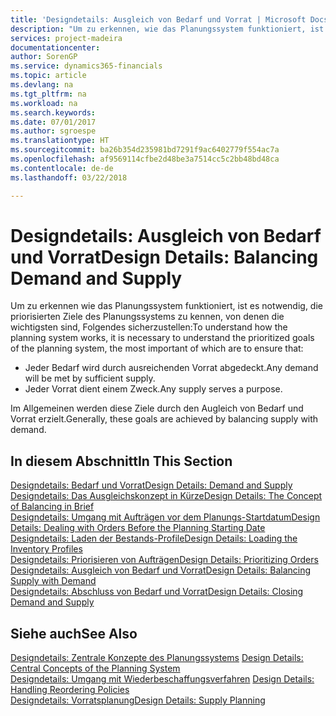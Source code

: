 ```yaml
---
title: 'Designdetails: Ausgleich von Bedarf und Vorrat | Microsoft Docs'
description: "Um zu erkennen, wie das Planungssystem funktioniert, ist es erforderlich, die priorisierten Ziele des Planungssystems zu kennen. Die wichtigsten davon sind, sicherzustellen, dass jeglicher Bedarf durch genügenden Vorrat befriedigt wird und jeder Vorrat einem Zweck dient."
services: project-madeira
documentationcenter: 
author: SorenGP
ms.service: dynamics365-financials
ms.topic: article
ms.devlang: na
ms.tgt_pltfrm: na
ms.workload: na
ms.search.keywords: 
ms.date: 07/01/2017
ms.author: sgroespe
ms.translationtype: HT
ms.sourcegitcommit: ba26b354d235981bd7291f9ac6402779f554ac7a
ms.openlocfilehash: af9569114cfbe2d48be3a7514cc5c2bb48bd48ca
ms.contentlocale: de-de
ms.lasthandoff: 03/22/2018

---
```

# <a name="design-details-balancing-demand-and-supply"></a><span data-ttu-id="0fa9f-103">Designdetails: Ausgleich von Bedarf und Vorrat</span><span class="sxs-lookup"><span data-stu-id="0fa9f-103">Design Details: Balancing Demand and Supply</span></span>
<span data-ttu-id="0fa9f-104">Um zu erkennen wie das Planungssystem funktioniert, ist es notwendig, die priorisierten Ziele des Planungssystems zu kennen, von denen die wichtigsten sind, Folgendes sicherzustellen:</span><span class="sxs-lookup"><span data-stu-id="0fa9f-104">To understand how the planning system works, it is necessary to understand the prioritized goals of the planning system, the most important of which are to ensure that:</span></span>  

- <span data-ttu-id="0fa9f-105">Jeder Bedarf wird durch ausreichenden Vorrat abgedeckt.</span><span class="sxs-lookup"><span data-stu-id="0fa9f-105">Any demand will be met by sufficient supply.</span></span>  
- <span data-ttu-id="0fa9f-106">Jeder Vorrat dient einem Zweck.</span><span class="sxs-lookup"><span data-stu-id="0fa9f-106">Any supply serves a purpose.</span></span>  

 <span data-ttu-id="0fa9f-107">Im Allgemeinen werden diese Ziele durch den Augleich von Bedarf und Vorrat erzielt.</span><span class="sxs-lookup"><span data-stu-id="0fa9f-107">Generally, these goals are achieved by balancing supply with demand.</span></span>  

## <a name="in-this-section"></a><span data-ttu-id="0fa9f-108">In diesem Abschnitt</span><span class="sxs-lookup"><span data-stu-id="0fa9f-108">In This Section</span></span>  
[<span data-ttu-id="0fa9f-109">Designdetails: Bedarf und Vorrat</span><span class="sxs-lookup"><span data-stu-id="0fa9f-109">Design Details: Demand and Supply</span></span>](design-details-demand-and-supply.md)  
[<span data-ttu-id="0fa9f-110">Designdetails: Das Ausgleichskonzept in Kürze</span><span class="sxs-lookup"><span data-stu-id="0fa9f-110">Design Details: The Concept of Balancing in Brief</span></span>](design-details-the-concept-of-balancing-in-brief.md)  
[<span data-ttu-id="0fa9f-111">Designdetails: Umgang mit Aufträgen vor dem Planungs-Startdatum</span><span class="sxs-lookup"><span data-stu-id="0fa9f-111">Design Details: Dealing with Orders Before the Planning Starting Date</span></span>](design-details-dealing-with-orders-before-the-planning-starting-date.md)  
[<span data-ttu-id="0fa9f-112">Designdetails: Laden der Bestands-Profile</span><span class="sxs-lookup"><span data-stu-id="0fa9f-112">Design Details: Loading the Inventory Profiles</span></span>](design-details-loading-the-inventory-profiles.md)  
[<span data-ttu-id="0fa9f-113">Designdetails: Priorisieren von Aufträgen</span><span class="sxs-lookup"><span data-stu-id="0fa9f-113">Design Details: Prioritizing Orders</span></span>](design-details-prioritizing-orders.md)  
[<span data-ttu-id="0fa9f-114">Designdetails: Ausgleich von Bedarf und Vorrat</span><span class="sxs-lookup"><span data-stu-id="0fa9f-114">Design Details: Balancing Supply with Demand</span></span>](design-details-balancing-supply-with-demand.md)  
[<span data-ttu-id="0fa9f-115">Designdetails: Abschluss von Bedarf und Vorrat</span><span class="sxs-lookup"><span data-stu-id="0fa9f-115">Design Details: Closing Demand and Supply</span></span>](design-details-closing-demand-and-supply.md)  

## <a name="see-also"></a><span data-ttu-id="0fa9f-116">Siehe auch</span><span class="sxs-lookup"><span data-stu-id="0fa9f-116">See Also</span></span>  
 <span data-ttu-id="0fa9f-117">[Designdetails: Zentrale Konzepte des Planungssystems](design-details-central-concepts-of-the-planning-system.md) </span><span class="sxs-lookup"><span data-stu-id="0fa9f-117">[Design Details: Central Concepts of the Planning System](design-details-central-concepts-of-the-planning-system.md) </span></span>  
 <span data-ttu-id="0fa9f-118">[Designdetails: Umgang mit Wiederbeschaffungsverfahren](design-details-handling-reordering-policies.md) </span><span class="sxs-lookup"><span data-stu-id="0fa9f-118">[Design Details: Handling Reordering Policies](design-details-handling-reordering-policies.md) </span></span>  
 [<span data-ttu-id="0fa9f-119">Designdetails: Vorratsplanung</span><span class="sxs-lookup"><span data-stu-id="0fa9f-119">Design Details: Supply Planning</span></span>](design-details-supply-planning.md)

